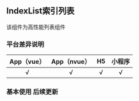 ## IndexList索引列表

<demo-model url="/componentsPage/index-list/index-list"></demo-model>


该组件为高性能列表组件


### 平台差异说明

|App（vue）|App（nvue）|H5|小程序|
|:-:|:-:|:-:|:-:|
|√|√|√|√|

### 基本使用 后续更新
